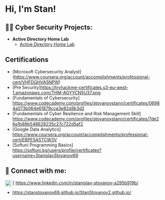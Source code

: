 

<h1>Hi, I'm Stan! </h1>

<h2>👨‍💻 Cyber Security Projects:</h2>

- <b>Active Directory Home Lab</b>
  - [Active Directory Home Lab](https://github.com/)


<h2>Certifications </h2>

- [Microsoft Cybersecurity Analyst] (https://www.coursera.org/account/accomplishments/professional-cert/VHFDQHVA5NPW)
- [Pre Security]https://tryhackme-certificates.s3-eu-west-1.amazonaws.com/THM-AGYYCN5U37.png
- [Fundamentals of Cybersecurity] https://www.codecademy.com/profiles/stoyanovstann/certificates/06984a073b064e61879cca3e82a9b3d2
- [Fundamentals of Cyber Resilience and Risk Management Skill] https://www.codecademy.com/profiles/stoyanovstann/certificates/7de26e1b89b548628235c27c722d5af2
- [Google Data Analytics] https://www.coursera.org/account/accomplishments/professional-cert/EBPE5ASTCW3V
- [Softuni Programming Basics] https://softuni.bg/users/profile/certificates?username=StanislavStoyanov69
<h2> 🤳 Connect with me:</h2>



[<img align="left" alt="JoshMadakor | LinkedIn" width="22px" src="https://cdn.jsdelivr.net/npm/simple-icons@v3/icons/linkedin.svg" /> https://www.linkedin.com/in/stanislav-stoyanov-a295b919b/
-  https://stanstoyanov69.github.io/StanStoyanov2.github.io/
<!--
**joshmadakor1/joshmadakor1** is a ✨ _special_ ✨ repository because its `README.md` (this file) appears on your GitHub profile.

Here are some ideas to get you started:

- 🔭 I’m currently working on ...
- 🌱 I’m currently learning ...
- 👯 I’m looking to collaborate on ...
- 🤔 I’m looking for help with ...
- 💬 Ask me about ...
- 📫 How to reach me: ...
- 😄 Pronouns: ...
- ⚡ Fun fact: ...
-->
